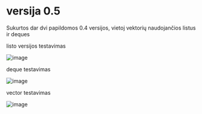 # versija 0.5
Sukurtos dar dvi papildomos 0.4 versijos, vietoj vektorių naudojančios listus ir deques



listo versijos testavimas

![image](https://github.com/DanVens/projektas1.0/assets/60598434/9b4c1eb5-8833-4544-9029-48e5496d5e30)

deque testavimas

![image](https://github.com/DanVens/projektas1.0/assets/60598434/778743b0-d992-4f07-8f2b-d4eed73998ce)

vector testavimas

![image](https://github.com/DanVens/projektas1.0/assets/60598434/6b95fdc4-e049-448c-ab5c-3ca96db6eabf)
